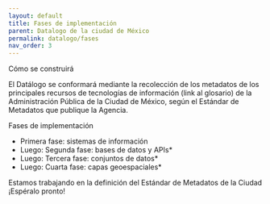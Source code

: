 ```yaml
---
layout: default
title: Fases de implementación 
parent: Datalogo de la ciudad de México
permalink: datalogo/fases
nav_order: 3
---
```


Cómo se construirá 

El Datálogo se conformará mediante la recolección de los metadatos de los principales recursos de tecnologías de información (link al glosario) de la Administración Pública de la Ciudad de México, según el Estándar de Metadatos que publique la Agencia. 

Fases de implementación 
- Primera fase: sistemas de información 
- Luego: Segunda fase: bases de datos y APIs*
- Luego: Tercera fase: conjuntos de datos*
- Luego: Cuarta fase: capas geoespaciales* 


Estamos trabajando en la definición del Estándar de Metadatos de la Ciudad ¡Espéralo pronto! 

